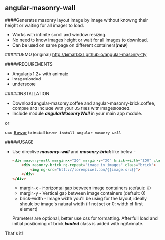 angular-masonry-wall
-------------------
####Generates masonry layout image by image without knowing their height or waiting for all images to load.

+ Works with infinite scroll and window resizing.
+ No need to know images height or wait for all images to download.
+ Can be used on same page on different containers(***new***)

#####DEMO (original)
http://bimal1331.github.io/angular-masonry-fly

#####REQUIREMENTS
+ Angularjs 1.2+ with animate
+ imagesloaded
+ underscore

#####INSTALLATION
+ Download angular-masonry.coffee and angular-masonry-brick.coffee, compile and include with your JS files with imagesloaded.
+ Include module ***angularMasonryWall*** in your main app module.

or

use [Bower](http://bower.io/) to install `bower install angular-masonry-wall`

#####USAGE

+ Use directive ***masonry-wall*** and ***masonry-brick*** like below -

	```html
	<div masonry-wall margin-x="20" margin-y="30" brick-width="250" class="wall">
		<div masonry-brick ng-repeat="image in images" class="brick">
			<img ng-src="http://lorempixel.com/{{image.src}}">
		</div>
	</div>
	```
	+ margin-x - Horizontal gap between image containers (default: 0)
	+ margin-y - Vertical gap between image containers (default: 0)
	+ brick-width - Image width you'll be using for the layout, ideally should be image's natural width (if not set or 0: width of first element)

	Prameters are optional, better use css for formatting. After full load and initial positioning of brick ***loaded*** class is added with ngAnimate.

That's it!
